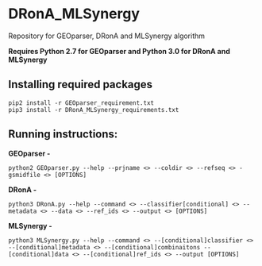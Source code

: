 # DRonA_MLSynergy
Repository for GEOparser, DRonA and MLSynergy algorithm

**Requires Python 2.7 for GEOparser and Python 3.0 for DRonA and MLSynergy**

## Installing required packages

```
pip2 install -r GEOparser_requirement.txt
pip3 install -r DRonA_MLSynergy_requirements.txt
```

## Running instructions:
**GEOparser -**
```
python2 GEOparser.py --help --prjname <> --coldir <> --refseq <> -gsmidfile <> [OPTIONS]
```
**DRonA -**
```
python3 DRonA.py --help --command <> --classifier[conditional] <> --metadata <> --data <> --ref_ids <> --output <> [OPTIONS]
```
**MLSynergy -**
```
python3 MLSynergy.py --help --command <> --[conditional]classifier <> --[conditional]metadata <> --[conditional]combinaitons --[conditional]data <> --[conditional]ref_ids <> --output [OPTIONS]
```

